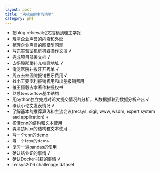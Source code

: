 ```yaml
---
layout: post
title: "离校前的事情清单"
category: phd
---
```


* 把blog retrieval论文投稿到理工学报
* 理清企业声誉的内涵和外延
* 整理企业声誉的图模型问题
* 写完实验室机房机器操作文档 √
* 完成项目部署文档 √
* 去杨毅那里补充档案地址 √
* 海淀医院补拔牙开药单 √
* 周五去校医院报销拔牙费用 √
* 找小王要专利报销费用和出差报销费用
* 催王恒毅去拿著作权授权书
* 熟悉tensorflow基本结构
* 用python独立完成对论文提交情况的分析，从数据抓取到数据分析产出 √
* 确认小论文发表情况 √
* 了解基本的推荐算法和主流会议(recsys, sigir, www, wsdm, expert system and application) √
* 搞懂cnn的结构和文本使用
* 弄清楚lstm的结构和文本使用
* 写一个cnn的demo
* 写一个lstm的demo
* 复习一遍pandas的使用
* 确认结业证的事情 √
* 确认Docker书籍的事情 √
* recsys2016 challenage dataset
